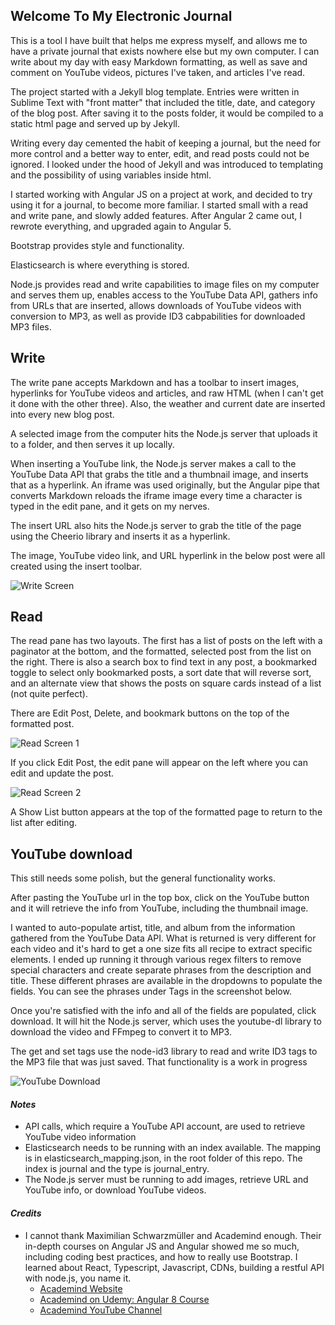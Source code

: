 ## Welcome To My Electronic Journal

This is a tool I have built that helps me express myself, and allows me to have a private journal that exists nowhere else but my own computer.  I can write about my day with easy Markdown formatting, as well as save and comment on YouTube videos, pictures I've taken, and articles I've read.

The project started with a Jekyll blog template.  Entries were written in Sublime Text with "front matter" that included the title, date, and category of the blog post.  After saving it to the posts folder, it would be compiled to a static html page and served up by Jekyll.

Writing every day cemented the habit of keeping a journal, but the need for more control and a better way to enter, edit, and read posts could not be ignored.  I looked under the hood of Jekyll and was introduced to templating and the possibility of using variables inside html.  

I started working with Angular JS on a project at work, and decided to try using it for a journal, to become more familiar.  I started small with a read and write pane, and slowly added features.  After Angular 2 came out, I rewrote everything, and upgraded again to Angular 5.

Bootstrap provides style and functionality.  

Elasticsearch is where everything is stored.

Node.js provides read and write capabilities to image files on my computer and serves them up, enables access to the YouTube Data API, gathers info from URLs that are inserted, allows downloads of YouTube videos with conversion to MP3, as well as provide ID3 cabpabilities for downloaded MP3 files.

## Write

The write pane accepts Markdown and has a toolbar to insert images, hyperlinks for YouTube videos and articles, and raw HTML (when I can't get it done with the other three).  Also, the weather and current date are inserted into every new blog post.

A selected image from the computer hits the Node.js server that uploads it to a folder, and then serves it up locally.

When inserting a YouTube link, the Node.js server makes a call to  the YouTube Data API that grabs the title and a thumbnail image, and inserts that as a hyperlink.  An iframe was used originally, but the Angular pipe that converts Markdown reloads the iframe image every time a character is typed in the edit pane, and it gets on my nerves.  

The insert URL also hits the Node.js server to grab the title of the page using the Cheerio library and inserts it as a hyperlink.  

The image, YouTube video link, and URL hyperlink in the below post were all created using the insert toolbar.

![Write Screen](https://user-images.githubusercontent.com/11249870/58663572-af313180-82e1-11e9-9055-0cc7668dddef.JPG)

## Read

The read pane has two layouts.  The first has a list of posts on the left with a paginator at the bottom, and the formatted, selected post from the list on the right.  There is also a search box to find text in any post, a bookmarked toggle to select only bookmarked posts, a sort date that will reverse sort, and an alternate view that shows the posts on square cards instead of a list (not quite perfect).  

There are Edit Post, Delete, and bookmark buttons on the top of the formatted post.  

![Read Screen 1](https://user-images.githubusercontent.com/11249870/58662255-9d01c400-82de-11e9-8569-2c7b53f6f6e7.JPG)

If you click Edit Post, the edit pane will appear on the left where you can edit and update the post.  

![Read Screen 2](https://user-images.githubusercontent.com/11249870/58663521-8f017280-82e1-11e9-8b3d-51b440c74596.JPG)

A Show List button appears at the top of the formatted page to return to the list after editing.  

## YouTube download

This still needs some polish, but the general functionality works. 

After pasting the YouTube url in the top box, click on the YouTube button and it will retrieve the info from YouTube, including the thumbnail image.  

I wanted to auto-populate artist, title, and album from the information gathered from the YouTube Data API.  What is returned is very different for each video and it's hard to get a one size fits all recipe to extract specific elements.  I ended up running it through various regex filters to remove special characters and create separate phrases from the description and title.  These different phrases are available in the dropdowns to populate the fields.  You can see the phrases under Tags in the screenshot below.  

Once you're satisfied with the info and all of the fields are populated, click download.  It will hit the Node.js server, which uses the youtube-dl library to download the video and FFmpeg to convert it to MP3. 

The get and set tags use the node-id3 library to read and write ID3 tags to the MP3 file that was just saved.  That functionality is a work in progress

![YouTube Download](https://user-images.githubusercontent.com/11249870/58671066-1fe24900-82f6-11e9-9c86-1e3aca226f03.JPG)

#### *Notes*  
  - API calls, which require a YouTube API account, are used to retrieve YouTube video information
  - Elasticsearch needs to be running with an index available.  The mapping is in elasticsearch_mapping.json, in the root folder of this repo.  The index is journal and the type is journal_entry.
  - The Node.js server must be running to add images, retrieve URL and YouTube info, or download YouTube videos.  
  
#### *Credits*
 - I cannot thank  Maximilian Schwarzmüller and Academind enough.  Their in-depth courses on Angular JS and Angular showed me so much, including coding best practices, and how to really use Bootstrap.  I learned about React, Typescript, Javascript, CDNs, building a restful API with node.js, you name it. 
   - <a href="https://academind.com" target="_blank">Academind Website</a>
   - <a href="https://www.udemy.com/the-complete-guide-to-angular-2/" target="_blank">Academind on Udemy: Angular 8 Course</a>
   - <a href="https://www.youtube.com/channel/UCSJbGtTlrDami-tDGPUV9-w" target="_blank">  Academind YouTube Channel</a>
